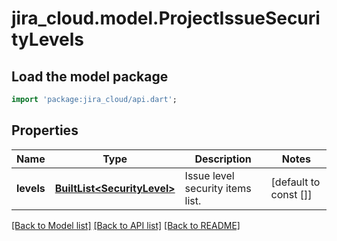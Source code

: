 # jira_cloud.model.ProjectIssueSecurityLevels

## Load the model package
```dart
import 'package:jira_cloud/api.dart';
```

## Properties
Name | Type | Description | Notes
------------ | ------------- | ------------- | -------------
**levels** | [**BuiltList&lt;SecurityLevel&gt;**](SecurityLevel.md) | Issue level security items list. | [default to const []]

[[Back to Model list]](../README.md#documentation-for-models) [[Back to API list]](../README.md#documentation-for-api-endpoints) [[Back to README]](../README.md)


